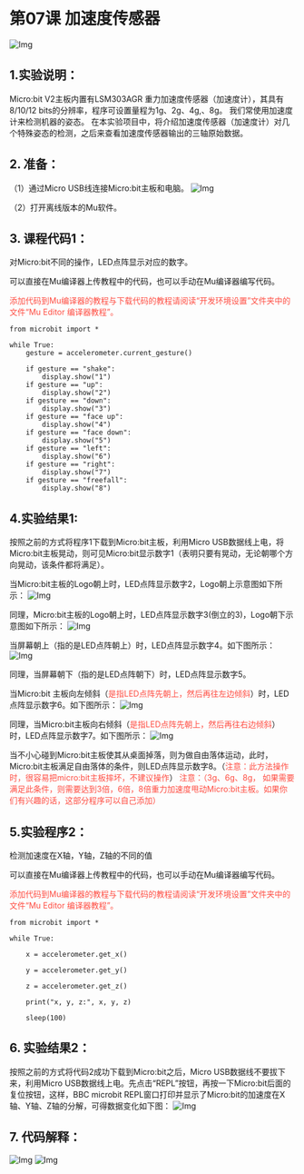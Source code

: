 # 第07课 加速度传感器
![Img](/media/img-20230324161826.png)

## 1.实验说明：                                                                              
Micro:bit V2主板内置有LSM303AGR 重力加速度传感器（加速度计），其具有8/10/12 bits的分辨率，程序可设置量程为1g、2g、4g,、8g。
我们常使用加速度计来检测机器的姿态。
在本实验项目中，将介绍加速度传感器（加速度计）对几个特殊姿态的检测，之后来查看加速度传感器输出的三轴原始数据。

## 2. 准备：
（1）通过Micro USB线连接Micro:bit主板和电脑。
![Img](/media/img-20230327154148.png)

（2）打开离线版本的Mu软件。

## 3. 课程代码1：
对Micro:bit不同的操作，LED点阵显示对应的数字。

可以直接在Mu编译器上传教程中的代码，也可以手动在Mu编译器编写代码。

<span style="color: rgb(255, 76, 65);">添加代码到Mu编译器的教程与下载代码的教程请阅读“开发环境设置”文件夹中的文件“Mu Editor 编译器教程”。</span>

```
from microbit import *

while True:
    gesture = accelerometer.current_gesture()

    if gesture == "shake":
        display.show("1")
    if gesture == "up":
        display.show("2")
    if gesture == "down":
        display.show("3")
    if gesture == "face up":
        display.show("4")
    if gesture == "face down":
        display.show("5")
    if gesture == "left":
        display.show("6")
    if gesture == "right":
        display.show("7")
    if gesture == "freefall":
        display.show("8")
```
## 4.实验结果1:                                                                                  
按照之前的方式将程序1下载到Micro:bit主板，利用Micro USB数据线上电，将Micro:bit主板晃动，则可见Micro:bit显示数字1（表明只要有晃动，无论朝哪个方向晃动，该条件都将满足）。

当Micro:bit主板的Logo朝上时，LED点阵显示数字2，Logo朝上示意图如下所示：
![Img](/media/img-20230324162218.png)

同理，Micro:bit主板的Logo朝上时，LED点阵显示数字3(倒立的3)，Logo朝下示意图如下所示：
![Img](/media/img-20230324162231.png)

当屏幕朝上（指的是LED点阵朝上）时，LED点阵显示数字4。如下图所示：
![Img](/media/img-20230324162247.png)

同理，当屏幕朝下（指的是LED点阵朝下）时，LED点阵显示数字5。

当Micro:bit 主板向左倾斜（<span style="color: rgb(255, 76, 65);">是指LED点阵先朝上，然后再往左边倾斜</span>）时，LED点阵显示数字6。如下图所示：
![Img](/media/img-20230324162345.png)

同理，当Micro:bit主板向右倾斜（<span style="color: rgb(255, 76, 65);">是指LED点阵先朝上，然后再往右边倾斜</span>）时，LED点阵显示数字7。如下图所示：
![Img](/media/img-20230324162407.png)

当不小心碰到Micro:bit主板使其从桌面掉落，则为做自由落体运动，此时，Micro:bit主板满足自由落体的条件，则LED点阵显示数字8。（<span style="color: rgb(255, 76, 65);">注意：此方法操作时，很容易把micro:bit主板摔坏，不建议操作</span>）
<span style="color: rgb(255, 76, 65);">注意：（3g、6g、8g， 如果需要满足此条件，则需要达到3倍，6倍，8倍重力加速度甩动Micro:bit主板。如果你们有兴趣的话，这部分程序可以自己添加）</span>

## 5.实验程序2：                                                                              
检测加速度在X轴，Y轴，Z轴的不同的值

可以直接在Mu编译器上传教程中的代码，也可以手动在Mu编译器编写代码。

<span style="color: rgb(255, 76, 65);">添加代码到Mu编译器的教程与下载代码的教程请阅读“开发环境设置”文件夹中的文件“Mu Editor 编译器教程”。</span>

```
from microbit import *

while True:

    x = accelerometer.get_x()

    y = accelerometer.get_y()

    z = accelerometer.get_z()

    print("x, y, z:", x, y, z)

    sleep(100)
```
## 6. 实验结果2：
按照之前的方式将代码2成功下载到Micro:bit之后，Micro USB数据线不要拔下来，利用Micro USB数据线上电。先点击“REPL”按钮，再按一下Micro:bit后面的复位按钮，这样，BBC microbit REPL窗口打印并显示了Micro:bit的加速度在X轴、Y轴、Z轴的分解，可得数据变化如下图：
![Img](/media/img-20230327170326.png)

## 7. 代码解释：
![Img](/media/img-20230327170455.png)
![Img](/media/img-20230327170549.png)







